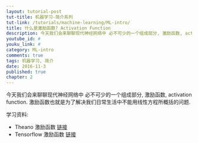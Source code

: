 ```yaml
---
layout: tutorial-post
tut-title: 机器学习-简介系列
tut-link: /tutorials/machine-learning/ML-intro/
title: 什么是激励函数? Activation Function
description: 今天我们会来聊聊现代神经网络中 必不可少的一个组成部分, 激励函数, activation function. 激励函数也就是为了解决我们日常生活中不能用线性方程所概括的问题.
youtube_id: #
youku_link: #
category: ML-intro
comments: true
tags: 机器学习, 简介
date: 2016-11-3
published: true
chapter: 2
---
```


今天我们会来聊聊现代神经网络中 必不可少的一个组成部分, 激励函数, activation function. 激励函数也就是为了解决我们日常生活中不能用线性方程所概括的问题.

学习资料: 
  * Theano 激励函数 [链接](#)
  * Tensorflow 激励函数 [链接](/tensorflow/2.6-activation)

